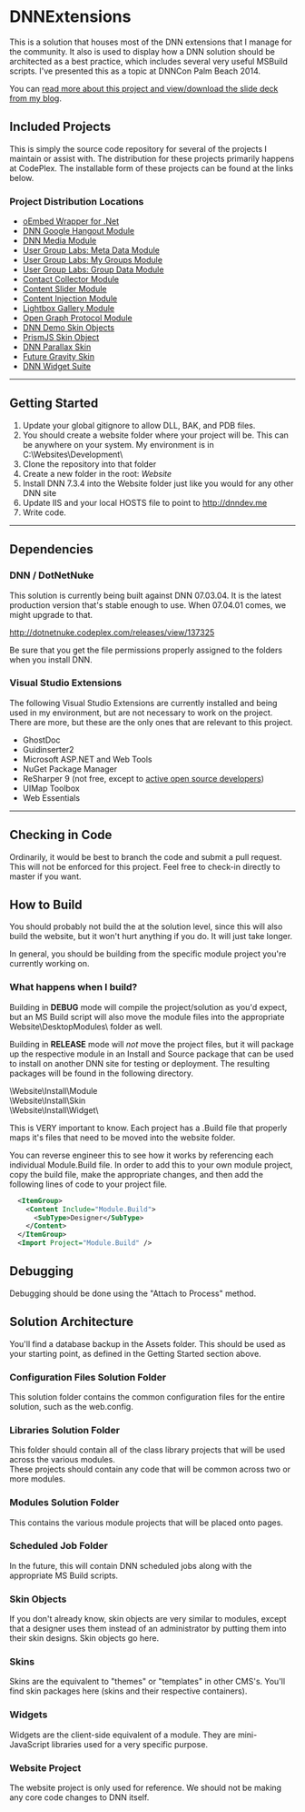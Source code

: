 # DNNExtensions

This is a solution that houses most of the DNN extensions that I manage for the community. It also is 
used to display how a DNN solution should be architected as a best practice, which includes several 
very useful MSBuild scripts.  I've presented this as a topic at DNNCon Palm Beach 2014. 

You can [read more about this project and view/download the slide deck from my blog](http://www.willstrohl.com/Blog/PostId/731/DNNCon-Presentation-Flexible-Project-Setup-for-Teams-and-Complicated-Applications).

## Included Projects

This is simply the source code repository for several of the projects I maintain or assist with. The 
distribution for these projects primarily happens at CodePlex.  The installable form of these projects 
can be found at the links below.

### Project Distribution Locations

* [oEmbed Wrapper for .Net](https://oembed.codeplex.com/)
* [DNN Google Hangout Module](https://dnnhangout.codeplex.com/)
* [DNN Media Module](https://dnnmedia.codeplex.com/)
* [User Group Labs: Meta Data Module](https://dnngroupmetadata.codeplex.com/)
* [User Group Labs: My Groups Module](https://dnnmygroups.codeplex.com/)
* [User Group Labs: Group Data Module](https://usergroupdata.codeplex.com/)
* [Contact Collector Module](https://wnscontact.codeplex.com/)
* [Content Slider Module](https://dnncontentslider.codeplex.com/)
* [Content Injection Module](https://wnsinj.codeplex.com/)
* [Lightbox Gallery Module](https://wnslightbox.codeplex.com/)
* [Open Graph Protocol Module](https://dnnopengraph.codeplex.com/)
* [DNN Demo Skin Objects](https://dnndemoso.codeplex.com/)
* [PrismJS Skin Object](https://dnnprismjs.codeplex.com/)
* [DNN Parallax Skin](https://dnnparallax.codeplex.com/)
* [Future Gravity Skin](https://futuregravity.codeplex.com/)
* [DNN Widget Suite](https://dnnwidgets.codeplex.com/)

---

## Getting Started

1. Update your global gitignore to allow DLL, BAK, and PDB files.
2. You should create a website folder where your project will be. This can be anywhere on your system.  My environment is in 
C:\Websites\Development\
3. Clone the repository into that folder
4. Create a new folder in the root:  _Website_
5. Install DNN 7.3.4 into the Website folder just like you would for any other DNN site
6. Update IIS and your local HOSTS file to point to http://dnndev.me
7. Write code.

---

## Dependencies

### DNN / DotNetNuke

This solution is currently being built against DNN 07.03.04.  It is the latest production version that's stable 
enough to use. When 07.04.01 comes, we might upgrade to that.

http://dotnetnuke.codeplex.com/releases/view/137325

Be sure that you get the file permissions properly assigned to the folders when you install DNN.

### Visual Studio Extensions

The following Visual Studio Extensions are currently installed and being used in my environment, but are not 
necessary to work on the project.  There are more, but these are the only ones that are relevant to this project.

* GhostDoc
* Guidinserter2
* Microsoft ASP.NET and Web Tools
* NuGet Package Manager
* ReSharper 9 (not free, except to [active open source developers](https://www.jetbrains.com/eforms/openSourceRequest.action?licenseRequest=RSOSL))
* UIMap Toolbox
* Web Essentials

---

## Checking in Code

Ordinarily, it would be best to branch the code and submit a pull request.  This will not be enforced for this 
project. Feel free to check-in directly to master if you want.

## How to Build

You should probably not build the at the solution level, since this will also build the website, but it won't 
hurt anything if you do.  It will just take longer.

In general, you should be building from the specific module project you're currently working on.

### What happens when I build?

Building in __DEBUG__ mode will compile the project/solution as you'd expect, but an MS Build script will also 
move the module files into the appropriate Website\DesktopModules\ folder as well.  

Building in __RELEASE__ mode will _not_ move the project files, but it will package up the respective module 
in an Install and Source package that can be used to install on another DNN site for testing or deployment. The 
resulting packages will be found in the following directory.

\Website\Install\Module\
\Website\Install\Skin\
\Website\Install\Widget\

This is VERY important to know.  Each project has a .Build file that properly maps it's files that need to 
be moved into the website folder.  

You can reverse engineer this to see how it works by referencing each individual Module.Build file.  In order 
to add this to your own module project, copy the build file, make the appropriate changes, and then add the 
following lines of code to your project file.

```xml
  <ItemGroup> 
    <Content Include="Module.Build"> 
      <SubType>Designer</SubType> 
    </Content> 
  </ItemGroup> 
  <Import Project="Module.Build" /> 
```

## Debugging

Debugging should be done using the "Attach to Process" method.

## Solution Architecture

You'll find a database backup in the Assets folder.  This should be used as your starting point, as defined in 
the Getting Started section above.

### Configuration Files Solution Folder

This solution folder contains the common configuration files for the entire solution, such as the web.config.

### Libraries Solution Folder

This folder should contain all of the class library projects that will be used across the various modules.  
These projects should contain any code that will be common across two or more modules.

### Modules Solution Folder

This contains the various module projects that will be placed onto pages.

### Scheduled Job Folder

In the future, this will contain DNN scheduled jobs along with the appropriate MS Build scripts.

### Skin Objects

If you don't already know, skin objects are very similar to modules, except that a designer uses them 
instead of an administrator by putting them into their skin designs.  Skin objects go here.

### Skins

Skins are the equivalent to "themes" or "templates" in other CMS's.  You'll find skin packages 
here (skins and their respective containers).  

### Widgets

Widgets are the client-side equivalent of a module.  They are mini-JavaScript libraries used for 
a very specific purpose.  

### Website Project

The website project is only used for reference.  We should not be making any core code changes to DNN itself.
